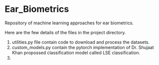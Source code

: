 # Ear_Biometrics
Repository of machine learning approaches for ear biometrics.

Here are the few details of the files in the project directory.

1) utilities.py file contain code to download and process
the datasets.
2) custom_models.py contain the pytorch implementation of
   Dr. Shujaat Khan propossed classification model
   called LSE classification.
3) 
